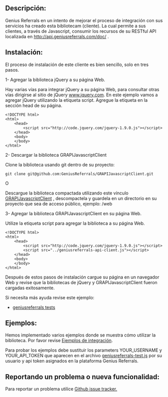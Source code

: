 Descripción:
------------

Genius Referrals en un intento de mejorar el proceso de integración con sus servicios ha creado esta bibliotecam (cliente). La cual permite a sus clientes, a través de Javascript, consumir los recursos de su RESTful API localizada en http://api.geniusreferrals.com/doc/ . 

Instalación:
------------

El proceso de instalación de este cliente es bien sencillo, solo en tres pasos. 

1- Agregar la biblioteca jQuery a su página Web. 

Hay varias vías para integrar jQuery a su página Web, para consultar otras vías dirigirse al sitio de jQuery www.jquery.com. En este ejemplo vamos a agregar jQuery utilizando la etiqueta script. Agregue la etiqueta en la sección head de su página.

```
<!DOCTYPE html>
<html>
    <head>
        <script src="http://code.jquery.com/jquery-1.9.0.js"></script>
    </head>
    <body>
    </body>
</html>
``` 

2- Descargar la biblioteca GRAPIJavascriptClient 

Clone la biblioteca usando git dentro de su proyecto: 

```
git clone git@github.com:GeniusReferrals/GRAPIJavascriptClient.git
```

O

Descargue la biblioteca compactada utilizando este vínculo [GRAPIJavascriptClient](https://github.com/GeniusReferrals/GRAPIJavascriptClient/archive/master.zip) , descompactela y guardela en un directorio en su proyecto que sea de acceso público, ejemplo: /web 

3- Agregar la biblioteca GRAPIJavascriptClient en su página Web. 

Utilize la etiqueta script para agregar la biblioteca a su página Web. 
      
```
<!DOCTYPE html>
<html>
    <head>
        <script src="http://code.jquery.com/jquery-1.9.0.js"></script>
        <script src="../geniusreferrals-api-client.js"></script>
    </head>
    <body>
    </body>
</html>
``` 
Después de estos pasos de instalación cargue su página en un navegador Web y revise que la bibliotecas de jQuery y GRAPIJavascriptClient fueron cargadas exitosamente.

Si necesita más ayuda revise este ejemplo: 

* [geniusreferrals tests](https://github.com/GeniusReferrals/GRAPIJavascriptClient/blob/master/tests/geniusreferrals-test.html) 

Ejemplos:
---------

Hemos implementado varios ejemplos donde se muestra cómo utilizar la biblioteca. Por favor revise [Ejemplos de integración](https://github.com/GeniusReferrals/GRAPIJavascriptClient/blob/master/tests/geniusreferrals-test.html). 

Para probar los ejemplos debe sustituir los parameters YOUR_USERNAME y YOUR_API_TOKEN que aparecen en el archivo [geniusreferrals-test.js](GRAPIJavascriptClient/tests/geniusreferrals-test.js) por su usuario y api token asignados en la plataforma Genius Referrals.

Reportando un problema o nueva funcionalidad:
---------------------------------------------

Para reportar un problema utilice [Github issue tracker.](https://github.com/GeniusReferrals/GRAPIJavascriptClient/issues)
